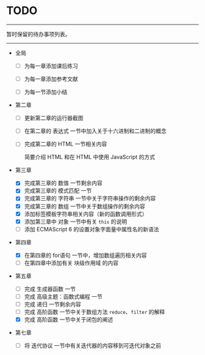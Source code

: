 

# TODO

---

暂时保留的待办事项列表。



---

- 全局

  - [ ] 为每一章添加课后练习

  - [ ] 为每一章添加参考文献

  - [ ]   为每一节添加小结
  
- 第二章

  - [ ] 更新第二章的运行器截图

  - [ ] 在第二章的 表达式 一节中加入关于十六进制和二进制的概念
  
  - [ ] 完成第二章的 HTML 一节相关内容
  
    简要介绍 HTML 和在 HTML 中使用 JavaScript 的方式
  
- 第三章

  - [x] 完成第三章的 数值 一节剩余内容
  - [x] 完成第三章的 模式匹配 一节
  - [x] 完成第三章的 字符串 一节中关于字符串操作的剩余内容
  - [x] 完成第三章的 数组 一节中关于数组操作的剩余内容
  - [x] 添加标签模板字符串相关内容（新的函数调用形式）
  - [x] 添加第三章中 对象 一节中有关 `this` 的说明
  - [ ] 添加 ECMAScript 6 的设置对象字面量中属性名的新语法 
  
- 第四章

  - [x] 在第四章的 for语句 一节中，增加数组遍历相关内容
  - [ ] 在第四章中添加有关 块级作用域 的内容 
  
- 第五章
  - [ ] 完成 生成器函数 一节
  - [ ] 完成 高级主题：函数式编程 一节
  - [ ] 完成 递归 一节剩余内容
  - [ ] 完成 高阶函数 一节中关于数组方法 `reduce`、`filter` 的解释
  - [x] 完成 高阶函数 一节中关于闭包的阐述
  
- 第七章

  - [ ] 将 迭代协议 一节中有关迭代器的内容移到可迭代对象之前
